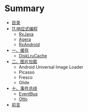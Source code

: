 # Summary

* [目录](README.md)
* [11.响应式编程](xiang_ying_shi_bian_cheng.md)
   * [RxJava](rxjava.md)
   * [Agera](agera.md)
   * [RxAndroid](rxandroid.md)
* [一、缓存](yi_3001_huan_cun.md)
   * [DiskLruCache](disklrucache.md)
* [二、图片加载](tu_pian_jia_zai.md)
   * Android Universal Image Loader
   * Picasso
   * Fresco
   * Glide
* [十、事件总线](shi_jian_zong_xian.md)
   * [EventBus](eventbus.md)
   * [Otto](otto.md)
* [前言](qian_yan.md)

